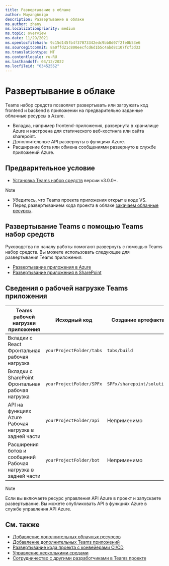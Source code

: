 ```yaml
---
title: Развертывание в облаке
author: MuyangAmigo
description: Развертывание в облаке
ms.author: zhany
ms.localizationpriority: medium
ms.topic: overview
ms.date: 11/29/2021
ms.openlocfilehash: 9c15d145fb4f37073342edc9bb8d07f2fe0b53e6
ms.sourcegitcommit: 8a0ffd21c800eecfcd6d1b5c4abd8c107fcf3d33
ms.translationtype: MT
ms.contentlocale: ru-RU
ms.lasthandoff: 03/12/2022
ms.locfileid: "63452552"
---
```

# <a name="deploy-to-the-cloud"></a>Развертывание в облаке

Teams набор средств позволяет развертывать или загружать код frontend и backend в приложении на предварительно заданные облачные ресурсы в Azure.

* Вкладка, например frontend-приложения, развернута в хранилище Azure и настроена для статического веб-хостинга или сайта sharepoint.
* Дополнительные API развернуты в функциях Azure.
* Расширение бота или обмена сообщениями развернуто в службе приложений Azure.

## <a name="prerequisite"></a>Предварительное условие

* [Установка Teams набор средств](https://marketplace.visualstudio.com/items?itemName=TeamsDevApp.ms-teams-vscode-extension) версии v3.0.0+.

> [!NOTE]
>
> * Убедитесь, что Teams проекта приложения открыт в коде VS.
> * Перед развертыванием кода проекта в облаке [закачаем облачные ресурсы](provision.md).

## <a name="deploy-teams-apps-using-teams-toolkit"></a>Развертывание Teams с помощью Teams набор средств

Руководства по началу работы помогают развернуть с помощью Teams набор средств. Вы можете использовать следующее для развертывания Teams приложения:

* [Развертывание приложения в Azure](/microsoftteams/platform/sbs-gs-javascript?tabs=vscode%2Cvsc%2Cviscode%2Cvcode&tutorial-step=8&branch)
* [Развертывание приложения в SharePoint](/microsoftteams/platform/sbs-gs-spfx?tabs=vscode%2Cviscode&tutorial-step=4&branch)

## <a name="details-on-teams-app-workload"></a>Сведения о рабочей нагрузке Teams приложения

| Teams рабочей нагрузки приложения | Исходный код | Создание артефакта| Целевой ресурс |
|-------------|----------|---------------|---------------|
|Вкладки с React </br> Фронтальная рабочая нагрузка| `yourProjectFolder/tabs`| `tabs/build` |Хранилище Azure |
|Вкладки с SharePoint </br> Фронтальная рабочая нагрузка | `yourProjectFolder/SPFx`| `SPFx/sharepoint/solution` |SharePoint каталога приложений |
|API на функциях Azure </br> Рабочая нагрузка в задней части | `yourProjectFolder/api`| Неприменимо |Функции Azure |
|Расширения ботов и сообщений </br> Рабочая нагрузка в задней части | `yourProjectFolder/bot` | Неприменимо | Служба приложений Azure |

> [!NOTE]
> Если вы включаете ресурс управления API Azure в проект и запускаете развертывание. Вы можете опубликовать API в функциях Azure в службе управления API Azure.

## <a name="see-also"></a>См. также

* [Добавление дополнительных облачных ресурсов](add-resource.md)
* [Добавление дополнительных Teams приложений](add-capability.md)
* [Развертывание кода проекта с конвейерами CI/CD](use-CICD-template.md)
* [Управление несколькими средами](TeamsFx-multi-env.md)
* [Сотрудничество с другими разработчиками в Teams проекте](TeamsFx-collaboration.md)
